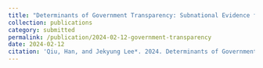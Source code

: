 ```yaml
---
title: "Determinants of Government Transparency: Subnational Evidence from China."
collection: publications
category: submitted
permalink: /publication/2024-02-12-government-transparency
date: 2024-02-12
citation: 'Qiu, Han, and Jekyung Lee*. 2024. Determinants of Government Transparency: Subnational Evidence from China.'
---
```

